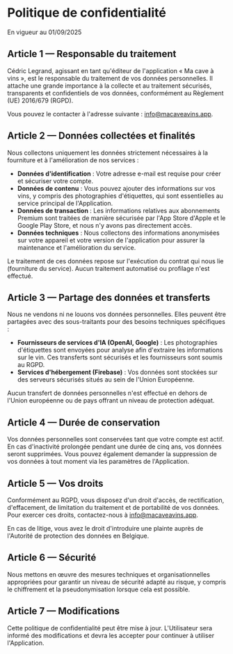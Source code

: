 # Politique de confidentialité

En vigueur au 01/09/2025

## Article 1 — Responsable du traitement
Cédric Legrand, agissant en tant qu'éditeur de l'application « Ma cave à vins », est le responsable du traitement de vos données personnelles. Il attache une grande importance à la collecte et au traitement sécurisés, transparents et confidentiels de vos données, conformément au Règlement (UE) 2016/679 (RGPD).

Vous pouvez le contacter à l'adresse suivante : info@macaveavins.app.

## Article 2 — Données collectées et finalités
Nous collectons uniquement les données strictement nécessaires à la fourniture et à l'amélioration de nos services :
- **Données d'identification** : Votre adresse e-mail est requise pour créer et sécuriser votre compte.
- **Données de contenu** : Vous pouvez ajouter des informations sur vos vins, y compris des photographies d'étiquettes, qui sont essentielles au service principal de l'Application.
- **Données de transaction** : Les informations relatives aux abonnements Premium sont traitées de manière sécurisée par l'App Store d'Apple et le Google Play Store, et nous n'y avons pas directement accès.
- **Données techniques** : Nous collectons des informations anonymisées sur votre appareil et votre version de l'application pour assurer la maintenance et l'amélioration du service.

Le traitement de ces données repose sur l'exécution du contrat qui nous lie (fourniture du service). Aucun traitement automatisé ou profilage n'est effectué.

## Article 3 — Partage des données et transferts
Nous ne vendons ni ne louons vos données personnelles. Elles peuvent être partagées avec des sous-traitants pour des besoins techniques spécifiques :
- **Fournisseurs de services d'IA (OpenAI, Google)** : Les photographies d'étiquettes sont envoyées pour analyse afin d'extraire les informations sur le vin. Ces transferts sont sécurisés et les fournisseurs sont soumis au RGPD.
- **Services d'hébergement (Firebase)** : Vos données sont stockées sur des serveurs sécurisés situés au sein de l'Union Européenne.

Aucun transfert de données personnelles n'est effectué en dehors de l'Union européenne ou de pays offrant un niveau de protection adéquat.

## Article 4 — Durée de conservation
Vos données personnelles sont conservées tant que votre compte est actif. En cas d'inactivité prolongée pendant une durée de cinq ans, vos données seront supprimées. Vous pouvez également demander la suppression de vos données à tout moment via les paramètres de l'Application.

## Article 5 — Vos droits
Conformément au RGPD, vous disposez d'un droit d'accès, de rectification, d'effacement, de limitation du traitement et de portabilité de vos données. Pour exercer ces droits, contactez-nous à info@macaveavins.app.

En cas de litige, vous avez le droit d'introduire une plainte auprès de l'Autorité de protection des données en Belgique.

## Article 6 — Sécurité
Nous mettons en œuvre des mesures techniques et organisationnelles appropriées pour garantir un niveau de sécurité adapté au risque, y compris le chiffrement et la pseudonymisation lorsque cela est possible.

## Article 7 — Modifications
Cette politique de confidentialité peut être mise à jour. L'Utilisateur sera informé des modifications et devra les accepter pour continuer à utiliser l'Application.

